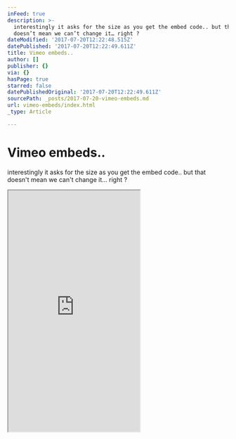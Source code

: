 ```yaml
---
inFeed: true
description: >-
  interestingly it asks for the size as you get the embed code.. but that
  doesn’t mean we can’t change it… right ?
dateModified: '2017-07-20T12:22:48.515Z'
datePublished: '2017-07-20T12:22:49.611Z'
title: Vimeo embeds..
author: []
publisher: {}
via: {}
hasPage: true
starred: false
datePublishedOriginal: '2017-07-20T12:22:49.611Z'
sourcePath: _posts/2017-07-20-vimeo-embeds.md
url: vimeo-embeds/index.html
_type: Article

---
```

# Vimeo embeds..

interestingly it asks for the size as you get the embed code.. but that doesn't mean we can't change it... right ?

<iframe src="https://the-grid.github.io/ed-userhtml/?g=eJxdjsEOgkAMRH-F7MEji6gYDYvfskBxG7uUlArBrxf0xu29ySQzJXbiIySjNM4E1WG8WzuQX0DSCSNw2nC0E7bANj_ertktLy4PRSVw2aFeCPsNBhYVj-oyk8zYanCmOK8cAJ9BnTkVq_yWapYWxJmtCPUL1RPx3L2JxkYA-iTyZx_tvCrt_3X1BTy2Qtw" height="550" style=""></iframe>